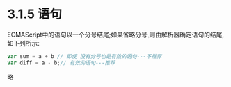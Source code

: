 # 3.1.5 语句

ECMAScript中的语句以一个分号结尾;如果省略分号,则由解析器确定语句的结尾,如下列所示:

```js .line-numbers
var sum = a + b // 即使 没有分号也是有效的语句---不推荐
var diff = a - b;// 有效的语句---推荐
```

略